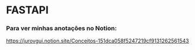 # FASTAPI

### Para ver minhas anotações no Notion:

https://jurovgui.notion.site/Conceitos-151dca058f5247219cf9131262561543
